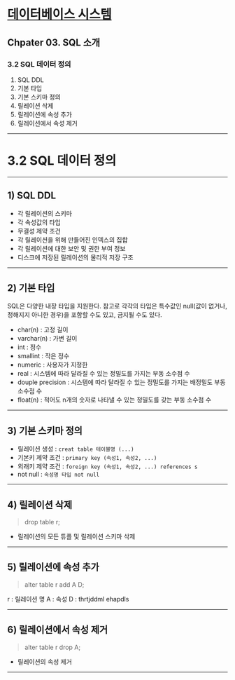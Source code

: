 # <a href = "../README.md" target="_blank">데이터베이스 시스템</a>
## Chpater 03. SQL 소개
### 3.2 SQL 데이터 정의
1) SQL DDL
2) 기본 타입
3) 기본 스키마 정의
4) 릴레이션 삭제
5) 릴레이션에 속성 추가
6) 릴레이션에서 속성 제거

---

# 3.2 SQL 데이터 정의

---

## 1) SQL DDL
- 각 릴레이션의 스키마
- 각 속성값의 타입
- 무결성 제약 조건
- 각 릴레이션을 위해 만들어진 인덱스의 집합
- 각 릴레이션에 대한 보안 및 권한 부여 정보
- 디스크에 저장된 릴레이션의 물리적 저장 구조

---

## 2) 기본 타입
SQL은 다양한 내장 타입을 지원한다. 참고로 각각의 타입은 특수값인 null(값이 없거나, 정해지지 아니한 경우)을 포함할 수도 있고, 금지될 수도 있다.

- char(n) : 고정 길이
- varchar(n) : 가변 길이
- int : 정수
- smallint : 작은 정수
- numeric : 사용자가 지정한 
- real : 시스템에 따라 달라질 수 있는 정밀도를 가지는 부동 소수점 수
- douple precision : 시스템에 따라 달라질 수 있는 정밀도를 가지는 배정밀도 부동 소수점 수
- float(n) : 적어도 n개의 숫자로 나타낼 수 있는 정밀도를 갖는 부동 소수점 수

---

## 3) 기본 스키마 정의
- 릴레이션 생성 : `creat table 테이블명 (...)`
- 기본키 제약 조건 : `primary key (속성1, 속성2, ...)`
- 외래키 제약 조건 : `foreign key (속성1, 속성2, ...) references s`
- not null : `속성명 타입 not null`

---

## 4) 릴레이션 삭제
> drop table r;

- 릴레이션의 모든 튜플 및 릴레이션 스키마 삭제

---

## 5) 릴레이션에 속성 추가
> alter table r add A D;

r : 릴레이션 명
A : 속성
D : thrtjddml ehapdls

---

## 6) 릴레이션에서 속성 제거
> alter table r drop A;

- 릴레이션의 속성 제거

---
